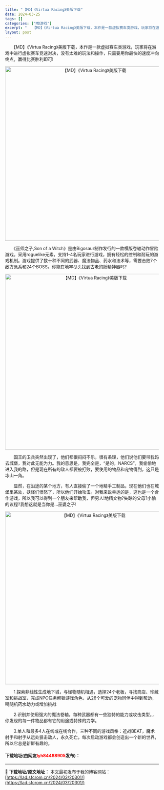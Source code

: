 ```yaml
---
title: "【MD】《Virtua Racing》美版下载"
date: 2024-03-25
tags: []
categories: ["MD游戏"]
excerpt: "　　【MD】《Virtua Racing》美版下载，本作是一款虚拟赛车类游戏，玩家将在游戏中进行虚拟赛车竞速对决，没有太难的玩法和操作，只需要用你最快的速度冲向终点，赢得比赛胜利即可! 　　《巫师之子,Son of a Witch》是由Bigosaur制作发行的一款横版卷轴动作冒险游戏。采用rogu&hellip;"
layout: post
---
```


 <p>　　【MD】《Virtua Racing》美版下载，本作是一款虚拟赛车类游戏，玩家将在游戏中进行虚拟赛车竞速对决，没有太难的玩法和操作，只需要用你最快的速度冲向终点，赢得比赛胜利即可!</p> <p align="center"><img align="" border="0" src="https://lad.sfcrom.cn/wp-content/uploads/2024/03/20240325_660115dec6a41.png" width="569" alt="【MD】《Virtua Racing》美版下载" /></p> <p>　　《巫师之子,Son of a Witch》是由Bigosaur制作发行的一款横版卷轴动作冒险游戏。采用roguelike元素，支持1-4名玩家进行游戏，拥有轻松的控制和耐玩的游戏机制。游戏提供了数十种不同的武器、魔法物品、药水和法术等，需要击败7个敌方派系和24个BOSS。你能在地牢尽头找到古老的妖精神器吗?</p> <p align="center"><img align="" border="0" src="https://lad.sfcrom.cn/wp-content/uploads/2024/03/20240325_660115e013a8a.png" width="573" alt="【MD】《Virtua Racing》美版下载" /></p> <p>　　国王的卫兵突然出现了，他们都很闷闷不乐，很有条理，他们说他们要带我妈去城堡，我对此无能为力。我的意思是，我完全是，&ldquo;是的，NARCS&rdquo;，我偷偷地进入我的路，但是现在所有的敌人都要被打败，要使用的物品和宠物得到，这只是冰山一角。</p> <p>　　显然，在沿途的某个地方，有人直接偷了一个地精手工制品，现在他们也在城堡里某处，妖怪们愤怒了，所以他们开始攻击。对我来说幸运的是，这也是一个合作游戏，所以我可以得到一个朋友来帮助我，但男人!地精文物?失踪的父母?小偷的议程?我想这就是当你是&hellip;巫婆之子!</p> <p align="center"><img align="" border="0" src="https://lad.sfcrom.cn/wp-content/uploads/2024/03/20240325_660115e191065.png" width="564" alt="【MD】《Virtua Racing》美版下载" /></p> <p>　　1.探索非线性生成地下城，与怪物随机相遇，选择24个老板，寻找商店、珍藏室和挑战室，完成NPC任务解锁游戏角色，从26个可爱的宠物同伴中得到帮助，喝随机药水助力或增加挑战</p> <p>　　2.识别并使用强大的魔法卷轴，每种武器都有一些独特的能力或攻击类型。，你发现的每一件物品都有它的用途或特殊的力学。</p> <p>　　3.单人和最多4人在线或在线合作，三种不同的游戏风格：近战BEAT，魔术射手和射手从远处狙击敌人，永久死亡。每次启动游戏都会创造出一个新的世界，所以它总是新鲜有趣的。</p> <p><h4>下载地址(由网友<font color="red">lyh84488905</font>发布)：</h4></p> 

---
📖 **下载地址/原文地址：** 本文最初发布于我的博客网站：[https://lad.sfcrom.cn/2024/03/20301/](https://lad.sfcrom.cn/2024/03/20301/)
